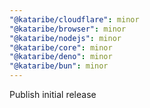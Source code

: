 ```yaml
---
"@kataribe/cloudflare": minor
"@kataribe/browser": minor
"@kataribe/nodejs": minor
"@kataribe/core": minor
"@kataribe/deno": minor
"@kataribe/bun": minor
---
```


Publish initial release
